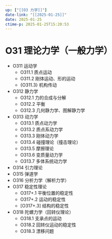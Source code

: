 ```yaml
---
up: ["[[O3 力学]]"]
date-link: "[[2025-01-25]]"
date: 2025-01-25
ctime-p: 2025-01-25T15:20:53
---
```


# O31 理论力学（一般力学）

- O311 运动学
	- O311.1 质点运动
	- O311.2 刚体运动、形的运动
	- {O311.3} 机构传动
- O312 静力学
	- O312.1 力的合成与分解
	- O312.2 平衡
	- O312.3 几何静力学、图解静力学
- O313 动力学
	- O313.1 质点动力学
	- O313.2 质点系动力学
	- O313.3 刚体动力学
	- O313.4 碰撞理论（撞击理论）
	- O313.5 摩擦理论
	- O313.6 变质量动力学
	- O313.7 多体系统动力学
- O314 引力理论
- O315 弹道学
- O316 分析力学（解析力学）
- O317 稳定性理论
	- O317+.1 平衡位置的稳定性
	- O317+.2 运动的稳定性
	- [O317+.3] 结构的稳定性
- O318 陀螺力学（回转仪理论）
	- O318.1 支承点的运动
	- O318.2 回转仪运动的稳定性
	- O318.3 漂移问题
